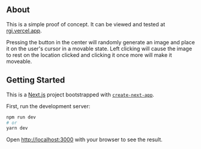 ## About

This is a simple proof of concept. It can be viewed and tested at [rgi.vercel.app](https://rgi.vercel.app).

Pressing the button in the center will randomly generate an image and place it on the user's cursor in a movable state.
Left clicking will cause the image to rest on the location clicked and clicking it once more will make it moveable.

## Getting Started

This is a [Next.js](https://nextjs.org/) project bootstrapped with [`create-next-app`](https://github.com/vercel/next.js/tree/canary/packages/create-next-app).

First, run the development server:

```bash
npm run dev
# or
yarn dev
```

Open [http://localhost:3000](http://localhost:3000) with your browser to see the result.
